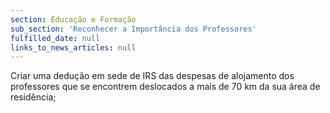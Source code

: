 ```yaml
---
section: Educação e Formação
sub_section: 'Reconhecer a Importância dos Professores'
fulfilled_date: null
links_to_news_articles: null
---
```


Criar uma dedução em sede de IRS das despesas de alojamento dos professores que se encontrem deslocados a mais de 70 km da sua área de residência;